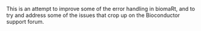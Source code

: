 This is an attempt to improve some of the error handling in biomaRt, and to try and address some of the issues that crop up on the Bioconductor support forum.
